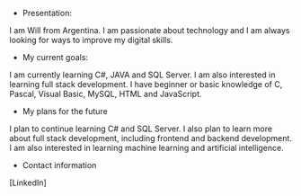- Presentation:

I am Will from Argentina. I am passionate about technology and I am always looking for ways to improve my digital skills.

- My current goals:

I am currently learning C#, JAVA and SQL Server. I am also interested in learning full stack development.
I have beginner or basic knowledge of C, Pascal, Visual Basic, MySQL, HTML and JavaScript.

- My plans for the future

I plan to continue learning C# and SQL Server. I also plan to learn more about full stack development, including frontend and backend development.
I am also interested in learning machine learning and artificial intelligence.

- Contact information

[LinkedIn]
<!---
WolfWilson/WolfWilson is a ✨ special ✨ repository because its `README.md` (this file) appears on your GitHub profile.
You can click the Preview link to take a look at your changes.
--->
